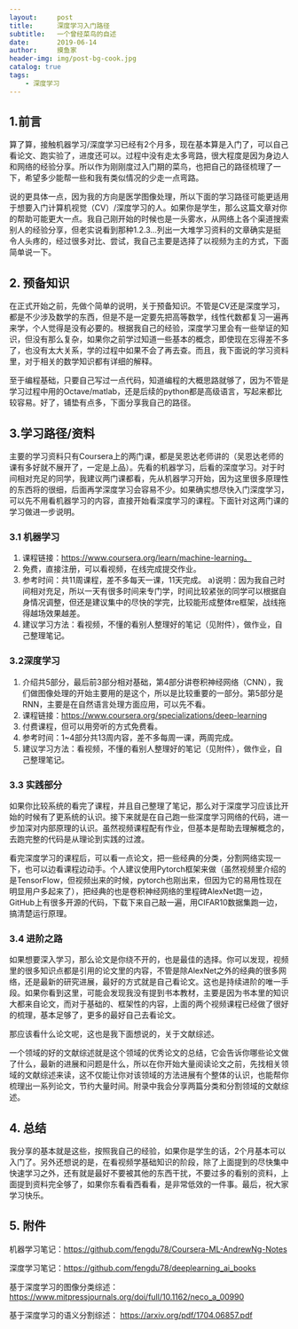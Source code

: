 ```yaml
---
layout:     post
title:      深度学习入门路径
subtitle:   一个曾经菜鸟的自述
date:       2019-06-14
author:     摸鱼家
header-img: img/post-bg-cook.jpg
catalog: true
tags:
    - 深度学习
---
```


## 1.前言

算了算，接触机器学习/深度学习已经有2个月多，现在基本算是入门了，可以自己看论文、跑实验了，进度还可以。过程中没有走太多弯路，很大程度是因为身边人和网络的经验分享。所以作为刚刚度过入门期的菜鸟，也把自己的路径梳理了一下，希望多少能帮一些和我有类似情况的少走一点弯路。

说的更具体一点，因为我的方向是医学图像处理，所以下面的学习路径可能更适用于想要入门计算机视觉（CV）/深度学习的人。如果你是学生，那么这篇文章对你的帮助可能更大一点。我自己刚开始的时候也是一头雾水，从网络上各个渠道搜索别人的经验分享，但老实说看到那种1.2.3...列出一大堆学习资料的文章确实是挺令人头疼的，经过很多对比、尝试，我自己主要是选择了以视频为主的方式，下面简单说一下。

## 2. 预备知识

在正式开始之前，先做个简单的说明，关于预备知识。不管是CV还是深度学习，都是不少涉及数学的东西，但是不是一定要先把高等数学，线性代数都复习一遍再来学，个人觉得是没有必要的。根据我自己的经验，深度学习里会有一些举证的知识，但没有那么复杂，如果你之前学过知道一些基本的概念，即使现在忘得差不多了，也没有太大关系，学的过程中如果不会了再去查。而且，我下面说的学习资料里，对于相关的数学知识都有详细的解释。

至于编程基础，只要自己写过一点代码，知道编程的大概思路就够了，因为不管是学习过程中用的Octave/matlab，还是后续的python都是高级语言，写起来都比较容易。好了，铺垫有点多，下面分享我自己的路径。

## 3.学习路径/资料

主要的学习资料只有Coursera上的两门课，都是吴恩达老师讲的（吴恩达老师的课有多好就不展开了，一定是上品）。先看的机器学习，后看的深度学习。对于时间相对充足的同学，我建议两门课都看，先从机器学习开始，因为这里很多原理性的东西将的很细，后面再学深度学习会容易不少。如果确实想尽快入门深度学习，可以先不用看机器学习的内容，直接开始看深度学习的课程。下面针对这两门课的学习做进一步说明。

### 3.1 机器学习

1) 课程链接：https://www.coursera.org/learn/machine-learning。
2) 免费，直接注册，可以看视频，在线完成提交作业。
3) 参考时间：共11周课程，差不多每天一课，11天完成。
    a)说明：因为我自己时间相对充足，所以一天有很多时间来专门学，时间比较紧张的同学可以根据自身情况调整，但还是建议集中的尽快的学完，比较能形成整体re框架，战线拖得越场效果越差。
4) 建议学习方法：看视频，不懂的看别人整理好的笔记（见附件），做作业，自己整理笔记。

### 3.2深度学习

1) 介绍共5部分，最后前3部分相对基础，第4部分讲卷积神经网络（CNN），我们做图像处理的开始主要用的是这个，所以是比较重要的一部分。第5部分是RNN，主要是在自然语言处理方面应用，可以先不看。
2) 课程链接：https://www.coursera.org/specializations/deep-learning
3) 付费课程，但可以用旁听的方式免费看。
4) 参考时间：1~4部分共13周内容，差不多每周一课，两周完成。
5) 建议学习方法：看视频，不懂的看别人整理好的笔记（见附件），做作业，自己整理笔记。

### 3.3 实践部分

如果你比较系统的看完了课程，并且自己整理了笔记，那么对于深度学习应该比开始的时候有了更系统的认识。接下来就是在自己跑一些深度学习网络的代码，进一步加深对内部原理的认识。虽然视频课程配有作业，但基本是帮助去理解概念的，去跑完整的代码是从理论到实践的过渡。

看完深度学习的课程后，可以看一点论文，把一些经典的分类，分割网络实现一下，也可以边看课程边动手。个人建议使用Pytorch框架来做（虽然视频里介绍的是TensorFlow，但视频出来的时候，pytorch也刚出来，但因为它的易用性现在明显用户多起来了），把经典的也是卷积神经网络的里程碑AlexNet跑一边，GitHub上有很多开源的代码，下载下来自己敲一遍，用CIFAR10数据集跑一边，搞清楚运行原理。

### 3.4 进阶之路

如果想要深入学习，那么论文是你绕不开的，也是最佳的选择。你可以发现，视频里的很多知识点都是引用的论文里的内容，不管是除AlexNet之外的经典的很多网络，还是最新的研究进展，最好的方式就是自己看论文。这也是持续进阶的唯一手段。如果你看到这里，可能会发现我没有提到书本教材，主要是因为书本里的知识大都来自论文，而对于基础的、框架性的内容，上面的两个视频课程已经做了很好的梳理，基本足够了，更多的最好自己去看论文。

那应该看什么论文呢，这也是我下面想说的，关于文献综述。

一个领域的好的文献综述就是这个领域的优秀论文的总结，它会告诉你哪些论文做了什么，最新的进展和问题是什么，所以在你开始大量阅读论文之前，先找相关领域的文献综述来读，这不仅能让你对该领域的方法进展有个整体的认识，也能帮你梳理出一系列论文，节约大量时间。附录中我会分享两篇分类和分割领域的文献综述。

## 4. 总结

我分享的基本就是这些，按照我自己的经验，如果你是学生的话，2个月基本可以入门了。另外还想说的是，在看视频学基础知识的阶段，除了上面提到的尽快集中快速学习之外，还有就是最好不要被其他的东西干扰，不要过多的看别的资料，上面提到资料完全够了，如果你东看看西看看，是非常低效的一件事。最后，祝大家学习快乐。

## 5. 附件

机器学习笔记：https://github.com/fengdu78/Coursera-ML-AndrewNg-Notes

深度学习笔记：https://github.com/fengdu78/deeplearning_ai_books

基于深度学习的图像分类综述：
https://www.mitpressjournals.org/doi/full/10.1162/neco_a_00990

基于深度学习的语义分割综述：
https://arxiv.org/pdf/1704.06857.pdf
